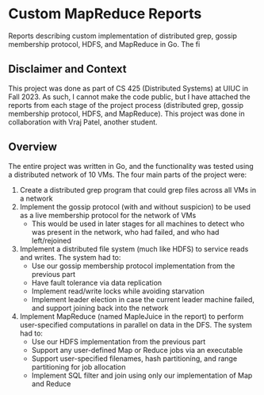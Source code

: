 # Custom MapReduce Reports
Reports describing custom implementation of distributed grep, gossip membership protocol, HDFS, and MapReduce in Go. The fi

## Disclaimer and Context
This project was done as part of CS 425 (Distributed Systems) at UIUC in Fall 2023. As such, I cannot make the code public, but I have attached the reports from each stage of the project process (distributed grep, gossip membership protocol, HDFS, and MapReduce). This project was done in collaboration with Vraj Patel, another student.

## Overview
The entire project was written in Go, and the functionality was tested using a distributed network of 10 VMs. The four main parts of the project were:
 1. Create a distributed grep program that could grep files across all VMs in a network
 2. Implement the gossip protocol (with and without suspicion) to be used as a live membership protocol for the network of VMs
     - This would be used in later stages for all machines to detect who was present in the network, who had failed, and who had left/rejoined
 3. Implement a distributed file system (much like HDFS) to service reads and writes. The system had to:
     - Use our gossip membership protocol implementation from the previous part
     - Have fault tolerance via data replication
     - Implement read/write locks while avoiding starvation
     - Implement leader election in case the current leader machine failed, and support joining back into the network
 5. Implement MapReduce (named MapleJuice in the report) to perform user-specified computations in parallel on data in the DFS. The system had to:
     - Use our HDFS implementation from the previous part
     - Support any user-defined Map or Reduce jobs via an executable
     - Support user-specified filenames, hash partitioning, and range partitioning for job allocation
     - Implement SQL filter and join using only our implementation of Map and Reduce
